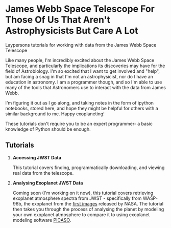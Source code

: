 # James Webb Space Telescope For Those Of Us That Aren't Astrophysicists But Care A Lot
Laypersons tutorials for working with data from the James Webb Space Telescope

Like many people, I'm incredibly excited about the James Webb Space Telescope, and particularly the implications its discoveries may have for the field of Astrobiology. I'm so excited that I want to get involved and "help", but am facing a snag in that I'm not an astrophysicist, nor do I have an education in astronomy. I am a programmer though, and so I'm able to use many of the tools that Astronomers use to interact with the data from James Webb. 

I'm figuring it out as I go along, and taking notes in the form of ipython notebooks, stored here, and hope they might be helpful for others with a similar background to me. Happy exoplaneting!

These tutorials don't require you to be an expert programmer- a basic knowledge of Python should be enough.

## Tutorials

1. __Accessing JWST Data__

    This tutorial covers finding, programmatically downloading, and viewing real data from the telescope.
  
2. __Analysing Exoplanet JWST Data__

    Coming soon (I'm working on it now), this tutorial covers retrieving exoplanet atmosphere spectra from JWST - specifically from WASP-96b, the exoplanet from the [first images](https://www.nasa.gov/image-feature/goddard/2022/nasa-s-webb-reveals-steamy-atmosphere-of-distant-planet-in-detail) released by NASA. The tutorial then takes you through the process of analysing the planet by modeling your own exoplanet atmosphere to compare it to using exoplanet modeling software [PICASO](https://natashabatalha.github.io/picaso/).
